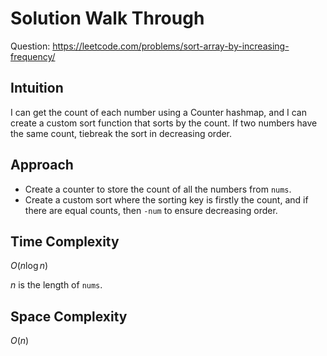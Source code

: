 # Solution Walk Through
Question: https://leetcode.com/problems/sort-array-by-increasing-frequency/

## Intuition
I can get the count of each number using a Counter hashmap, and I can create a custom sort function that sorts by the count. If two numbers have the same count, tiebreak the sort in decreasing order.

## Approach
- Create a counter to store the count of all the numbers from `nums`.
- Create a custom sort where the sorting key is firstly the count, and if there are equal counts, then `-num` to ensure decreasing order.

## Time Complexity
$O(n \log n)$

$n$ is the length of `nums`.

## Space Complexity
$O(n)$